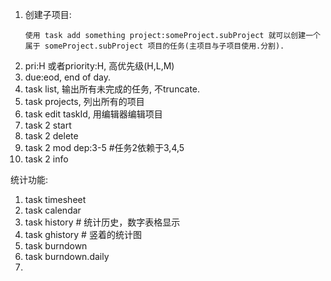 1. 创建子项目: 
   ~~~
   使用 task add something project:someProject.subProject 就可以创建一个属于 someProject.subProject 项目的任务(主项目与子项目使用.分割).
   ~~~
1. pri:H 或者priority:H, 高优先级(H,L,M)
1. due:eod, end of day.
1. task list, 输出所有未完成的任务, 不truncate.
1. task projects, 列出所有的项目
1. task edit taskId, 用编辑器编辑项目
1. task 2 start
1. task 2 delete
1. task 2 mod dep:3-5 #任务2依赖于3,4,5
1. task 2 info 


统计功能:

1. task timesheet
1. task calendar
1. task history  # 统计历史，数字表格显示
1. task ghistory # 竖着的统计图
1. task burndown
1. task burndown.daily
1. 